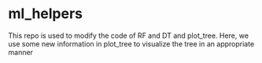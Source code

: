 # ml_helpers
This repo is used to modify the code of RF and DT and plot_tree. Here, we use some new information in plot_tree to visualize the tree in an appropriate manner 
